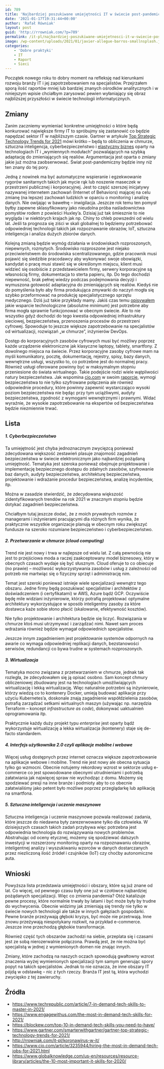 ```yaml
---
id: 789
title: 'Najbardziej poszukiwane umiejętności IT w świecie post-pandemicznym'
date: '2021-01-17T19:31:44+00:00'
author: 'Rafał Równiak'
layout: post
guid: 'http://rrowniak.com/?p=789'
permalink: /it-pl/najbardziej-poszukiwane-umiejetnosci-it-w-swiecie-post-pandemicznym/
image: /wp-content/uploads/2021/01/javier-allegue-barros-smallnsplash.jpg
categories:
    - 'Dobre praktyki'
    - IT
    - Raport
    - Sieci
---
```


Początek nowego roku to dobry moment na refleksję nad kierunkami rozwoju branży IT i jej zapotrzebowaniem na specjalistów. Przejrzałem sporą ilość raportów mniej lub bardziej znanych ośrodków analitycznych i w niniejszym wpisie chciałbym zarysować pewien wyłaniający się obraz najbliższej przyszłości w świecie technologii informatycznych.

## Zmiany

Zanim zaczniemy wymieniać konkretne umiejętności o które będą konkurować największe firmy IT to spróbujmy się zastanowić co będzie napędzać sektor IT w najbliższym czasie. Gartner w artykule [Top Strategic Technology Trends for 2021](https://www.gartner.com/smarterwithgartner/gartner-top-strategic-technology-trends-for-2021/) mówi krótko – będą to obliczenia w chmurze, sztuczna inteligencja, cyberbezpieczeństwo i [elastyczny biznes](https://www.gartner.com/smarterwithgartner/gartner-keynote-the-future-of-business-is-composable/) oparty na technologiach IT i „wymiennych modułach” pozwalających na szybką adaptację do zmieniających się realiów. Argumentacja jest oparta o zmiany jakie już można zaobserwować. Świat post-pandemiczny będzie inny niż ten znany do tej pory.

Jedną z nowinek ma być automatyczne wspieranie i egzekwowanie rygorów sanitarnych takich jak mycie rąk lub noszenie maseczek w przestrzeni publicznej i korporacyjnej. Jest to część szerszej inicjatywy nazywanej internetem zachowań (Internet of Behaviors) mającej na celu zmianę (na lepsze) zachowań ludzkich w oparciu o monitoring i analizę danych. Nie owijając w bawełnę – inwigilacja. Jeszcze rok temu ten pomysł byłby zapewne sklasyfikowany jako nieudolna próba naśladownictwa pomysłów rodem z powieści Huxley’a. Dzisiaj już tak śmiesznie to nie wygląda i w niektórych krajach jak np. Chiny to chleb powszedni od wielu lat. Jeśli ta prognoza się ziści w skali globalnej to będziemy potrzebować odpowiedniej technologii takich jak rozpoznawanie obrazów, IoT, sztuczna inteligencja i analiza dużych zbiorów danych.

Kolejną zmianą będzie wymóg działania w środowiskach rozproszonych, niepewnych, rozmytych. Środowisko rozproszone jest niejako przeciwieństwem do środowiska scentralizowanego, gdzie pracownik musi pojawić się siedzibie pracodawcy aby wykonywać swoje obowiązki, kandydat o pracę musi stawić się w określonym miejscu, klient musi widzieć się osobiście z przedstawicielem firmy, serwery korporacyjne są własnością firmy, dokumentacja to sterta papieru, itp. Do tego dochodzi niepewność, brak pełnej wiedzy podczas podejmowania decyzji i wymuszona gotowość adaptacyjna do zmieniających się realiów. Kiedyś nie do pomyślenia było aby firma produkująca zmywarki do naczyń mogła się szybko przeformować na produkcję specjalistycznego sprzętu medycznego. Dziś już takie przykłady mamy. Jakiś czas temu [opisywałem](http://rrowniak.com/it-pl/koronawirus-w-it/) jakie wsparcie technologiczne (absolutne minimum) jest potrzebne aby firma mogła sprawnie funkcjonować w obecnym świecie. Ale to nie wszystko gdyż dochodzi do tego kwestia odpowiedniej infrastruktury sieciowej, bezpieczeństwa, przenoszenia procesów do przestrzeni cyfrowej. Spowoduje to jeszcze większe zapotrzebowanie na specjalistów od wirtualizacji, rozwiązań „w chmurze”, inżynierów DevOps.

Dostęp do korporacyjnych zasobów cyfrowych musi być możliwy poprzez każde urządzenie elektroniczne jak klasyczne laptopy, tablety, smartfony. Z dowolnego miejsca na świecie. Przez korporacyjne zasoby cyfrowe mam na myśli komunikatory, pocztę, dokumentację, rejestry, spisy, bazy danych, wewnętrzne usługi, wszystko to, co potrzebne jest do normalnej pracy. Również usługi oferowane powinny być w maksymalnym stopniu przeniesione do świata wirtualnego. Takie podejście rodzi wiele wątpliwości natury bezpieczeństwa. Jak wspomina [cio.com](http://cio.com) w swoim [raporcie](https://www.cio.com/article/3235944/hiring-the-most-in-demand-tech-jobs-for-2021.html), wymogi bezpieczeństwa to nie tylko szyfrowane połączenia ale również odpowiednie procedury, które powinny zapewnić wystarczająco wysoki poziom bezpieczeństwa nie będąc przy tym uciążliwymi, audyty bezpieczeństwa, zgodność z wymogami wewnętrznymi i prawnymi. Widać wyraźnie, że wysokie zapotrzebowanie na ekspertów od bezpieczeństwa będzie niezmiennie trwać.

## Lista

##### 1. Cyberbezpieczeństwo

Ta umiejętność jest chyba jednoznacznym zwycięzcą ponieważ zdecydowana większość zestawień plasuje znajomość zagadnień bezpieczeństwa w świecie elektronicznym jako najbardziej pożądaną umiejętność. Tematyka jest szeroka ponieważ obejmuje projektowanie i implementację bezpiecznego dostępu do zdalnych zasobów, szyfrowanie baz danych, audyty bezpieczeństwa, architekturę bezpieczeństwa, projektowanie i wdrażanie procedur bezpieczeństwa, analizę incydentów, itp.

Można w zasadzie stwierdzić, że zdecydowana większość zidentyfikowanych trendów na rok 2021 w znacznym stopniu będzie dotykać zagadnień bezpieczeństwa.

Chciałbym tutaj jeszcze dodać, że z moich prywatnych rozmów z managerami i inżynierami pracującymi dla różnych firm wynika, że praktycznie wszystkie organizacje planują w obecnym roku zwiększyć fundusze na szeroko rozumiane bezpieczeństwo i cyberbezpieczeństwo.

##### 2. Przetwarzanie w chmurze (cloud computing)

Trend nie jest nowy i trwa w najlepsze od wielu lat. Z całą pewnością nie jest to przejściowa moda a raczej zaakceptowany model biznesowy, który w obecnych czasach wydaje się być słusznym. Cloud oferuje to co obiecuje (no prawie) – możliwość wykorzystywania zasobów i usług z zależności od potrzeb nie martwiąc się o fizyczny sprzęt i administrację nim.

Temat jest szeroki ponieważ istnieje wiele specjalizacji wewnątrz tego obszaru. Jedne firmy będą poszukiwać specjalistów i architektów z doświadczeniem (i certyfikatami) w AWS, Azure bądź GCP. Oczywiście będę mile widziani inżynierowie, którzy potrafią projektować optymalne architektury wykorzystujące w sposób inteligentny zasoby za które dostawca każe sobie słono płacić (skalowanie, efektywność kosztów).

 Nie tylko projektowanie i architektura będzie się liczyć. Rozwiązania w chmurze ktoś musi utrzymywać i zarządzać nimi. Nawet sam proces wdrażania również będzie wymagał odpowiednich specjalistów.

Jeszcze innym zagadnieniem jest projektowanie systemów odpornych na awarie co wymaga odpowiedniej replikacji danych, bezstanowości serwisów, redundancji co bywa trudne w systemach rozproszonych.

##### 3. Wirtualizacja

Tematyka mocno związana z przetwarzaniem w chmurze, jednak tak rozległa, że zdecydowałem się ją opisać osobno. Sam koncept chmury obliczeniowej zbudowany jest na technologiach umożliwiających wirtualizację i lekką wirtualizację. Więc naturalnie potrzebni są inżynierowie, którzy wiedzą co to kontenery Docker, umieją budować aplikacje przy użyciu Kubernetes’a, doskonale znają zagadnienie współdzielenia zasobów, potrafią zarządzać setkami wirtualnych maszyn (używając np. narzędzia Terraform – koncept *infrastructure as code*), dokonywać uaktualnień oprogramowania itp.

Praktycznie każdy duży projekt typu *enterprise* jest oparty bądź wykorzystuje wirtualizację a lekka wirtualizacja (kontenery) staje się de-facto standardem.

##### 4. Interfejs użytkownika 2.0 czyli aplikacje mobilne i webowe

Więcej usług dostępnych przez internet oznacza większe zapotrzebowanie na aplikacje webowe i mobilne. Trend nie jest nowy ale obecna sytuacja tylko go wzmocni. Obecnie notujemy rekordowy wzrost w sektorze usług e-commerce co jest spowodowane obecnymi utrudnieniami i potrzebą załatwiania jak najwięcej spraw nie wychodząc z domu. Możemy się spodziewać presji na inne branże i podmioty aby to co obecnie załatwialiśmy jako petent było możliwe poprzez przeglądarkę lub aplikację na smartfona.

##### 5. Sztuczna inteligencja i uczenie maszynowe

Sztuczna inteligencja i uczenie maszynowe pozwala realizować zadania, które jeszcze do niedawna były zarezerwowane tylko dla człowieka. W dzisiejszych czasach takich zadań przybywa więc potrzebna jest odpowiednia technologia do rozwiązywania nowych problemów. Abstrahując od oceny etycznej, możemy się spodziewać dalszych inwestycji w rozszerzony monitoring oparty na rozpoznawaniu obrazów, inteligentnej analizy i wyszukiwaniu wzorców w danych dostarczanych przez niezliczoną ilość źródeł i czujników (IoT) czy choćby autonomiczne auta.

## Wnioski

Powyższa lista przedstawia umiejętności i obszary, które są już znane od lat. Co więcej, od pewnego czasu były one już w czołówce najbardziej pożądanych specjalizacji. Więc co zmienia pandemia? Otóż katalizuje pewne procesy, które normalnie trwały by latami i być może były by trudne do wychwycenia. Obecnie widzimy jak zmieniają się trendy nie tylko w świecie nowych technologii ale także w innych gałęziach gospodarki. Pewne branże przeżywają głęboki kryzys, być może nie przetrwają. Inne znowu przeżywają niespotykany rozkwit, na przykład e-commerce. Jeszcze inne przechodzą głębokie transformacje.

Również część tych obszarów zachodzi na siebie, przeplata się i czasami jest ze sobą nierozerwalnie połączona. Prawdą jest, że nie można być specjalistą w jednej z wymienionych domen nie znając innych.

Zmiany, które zachodzą na naszych oczach spowodują gwałtowny wzrost znaczenia wyżej wymienionych specjalizacji tym samym generując spory popyt na takich specjalistów. Jednak to nie oznacza, że inne obszary IT pójdą w odstawkę – nic z tych rzeczy. Branża IT jest tą, która wychodzi zwycięsko z tej zawieruchy.

## Źródła

- <https://www.techrepublic.com/article/7-in-demand-tech-skills-to-master-in-2021/>
- <https://www.engagewithus.com/the-most-in-demand-tech-skills-for-2021/>
- <https://blockew.com/top-10-in-demand-tech-skills-you-need-to-have/>
- <https://www.gartner.com/smarterwithgartner/gartner-top-strategic-technology-trends-for-2021/>
- <http://rrowniak.com/it-pl/koronawirus-w-it/>
- <https://www.cio.com/article/3235944/hiring-the-most-in-demand-tech-jobs-for-2021.html>
- <https://www.globalknowledge.com/us-en/resources/resource-library/articles/the-10-most-important-it-skills-for-2020/>